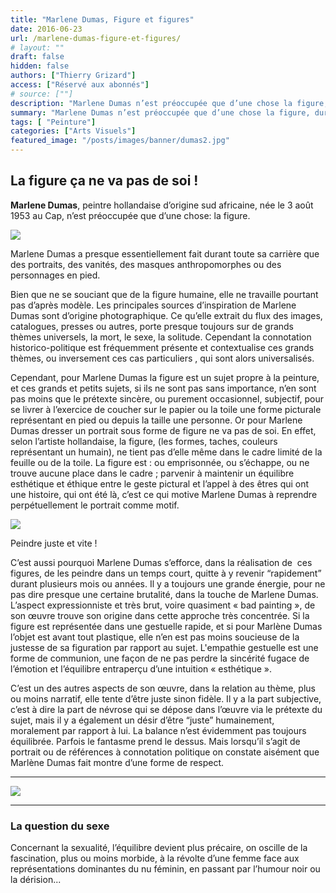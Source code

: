 ```yaml
---
title: "Marlene Dumas, Figure et figures"
date: 2016-06-23
url: /marlene-dumas-figure-et-figures/
# layout: ""
draft: false
hidden: false
authors: ["Thierry Grizard"]
access: ["Réservé aux abonnés"]
# source: [""]
description: "Marlene Dumas n’est préoccupée que d’une chose la figure, durant toute sa carrière elle n’a peint que portraits, vanités, masques"
summary: "Marlene Dumas n’est préoccupée que d’une chose la figure, durant toute sa carrière elle n’a peint que portraits, vanités, masques"
tags: [ "Peinture"]
categories: ["Arts Visuels"]
featured_image: "/posts/images/banner/dumas2.jpg"
---
```

## La figure ça ne va pas de soi !

**Marlene Dumas**, peintre hollandaise d’origine sud africaine, née le 3 août 1953 au Cap, n’est préoccupée que d’une chose: la figure.

![](/posts/images/dumas/marlene-dumas--expressionism--figure--moma--painting--nederland--grave.400.jpg)

Marlene Dumas a presque essentiellement fait durant toute sa carrière que des portraits, des vanités, des masques anthropomorphes ou des personnages en pied.

Bien que ne se souciant que de la figure humaine, elle ne travaille pourtant pas d’après modèle. Les principales sources d’inspiration de Marlene Dumas sont d’origine photographique. Ce qu’elle extrait du flux des images, catalogues, presses ou autres, porte presque toujours sur de grands thèmes universels, la mort, le sexe, la solitude. Cependant la connotation historico-politique est fréquemment présente et contextualise ces grands thèmes, ou inversement ces cas particuliers , qui sont alors universalisés.

Cependant, pour Marlene Dumas la figure est un sujet propre à la peinture, et ces grands et petits sujets, si ils ne sont pas sans importance, n’en sont pas moins que le prétexte sincère, ou purement occasionnel, subjectif, pour se livrer à l’exercice de coucher sur le papier ou la toile une forme picturale représentant en pied ou depuis la taille une personne. Or pour Marlene Dumas dresser un portrait sous forme de figure ne va pas de soi. En effet, selon l’artiste hollandaise, la figure, (les formes, taches, couleurs représentant un humain), ne tient pas d’elle même dans le cadre limité de la feuille ou de la toile. La figure est : ou emprisonnée, ou s’échappe, ou ne trouve aucune place dans le cadre ; parvenir à maintenir un équilibre esthétique et éthique entre le geste pictural et l’appel à des êtres qui ont une histoire, qui ont été là, c’est ce qui motive Marlene Dumas à reprendre perpétuellement le portrait comme motif.

![](/posts/images/dumas/marlene-dumas_image-as-burden.jpg)

Peindre juste et vite !

C’est aussi pourquoi Marlene Dumas s’efforce, dans la réalisation de  ces figures, de les peindre dans un temps court, quitte à y revenir “rapidement” durant plusieurs mois ou années. Il y a toujours une grande énergie, pour ne pas dire presque une certaine brutalité, dans la touche de Marlene Dumas. L’aspect expressionniste et très brut, voire quasiment « bad painting », de son œuvre trouve son origine dans cette approche très concentrée. Si la figure est représentée dans une gestuelle rapide, et si pour Marlène Dumas l’objet est avant tout plastique, elle n’en est pas moins soucieuse de la justesse de sa figuration par rapport au sujet. L'empathie gestuelle est une forme de communion, une façon de ne pas perdre la sincérité fugace de l’émotion et l’équilibre entraperçu d’une intuition « esthétique ».

C’est un des autres aspects de son œuvre, dans la relation au thème, plus ou moins narratif, elle tente d’être juste sinon fidèle. Il y a la part subjective, c’est à dire la part de névrose qui se dépose dans l’œuvre via le prétexte du sujet, mais il y a également un désir d’être “juste” humainement, moralement par rapport à lui. La balance n’est évidemment pas toujours équilibrée. Parfois le fantasme prend le dessus. Mais lorsqu’il s’agit de portrait ou de références à connotation politique on constate aisément que Marlène Dumas fait montre d’une forme de respect.

---

![](/posts/images/dumas/marlene-dumas-expressionism-painting-watercolor-figure-portrait-sex-death-grave-skull.037-1024x734.jpg)

---

### La question du sexe

Concernant la sexualité, l’équilibre devient plus précaire, on oscille de la fascination, plus ou moins morbide, à la révolte d’une femme face aux représentations dominantes du nu féminin, en passant par l’humour noir ou la dérision...